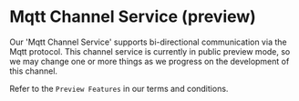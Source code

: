 # Mqtt Channel Service (preview)

Our 'Mqtt Channel Service' supports bi-directional communication via the Mqtt protocol.
This channel service is currently in public preview mode, so we may change one or more things
as we progress on the development of this channel.

Refer to the `Preview Features` in our terms and conditions.

